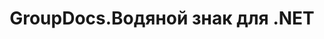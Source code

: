 ---
title: GroupDocs.Водяной знак для .NET
type: docs
weight: 10
url: /ru/net/
description: Справочные материалы по GroupDocs.Watermark для .NET API содержат примеры, фрагменты кода и документацию по API. Он предоставляет пространства имен, классы, интерфейсы и другие детали API.
is_root: true
---